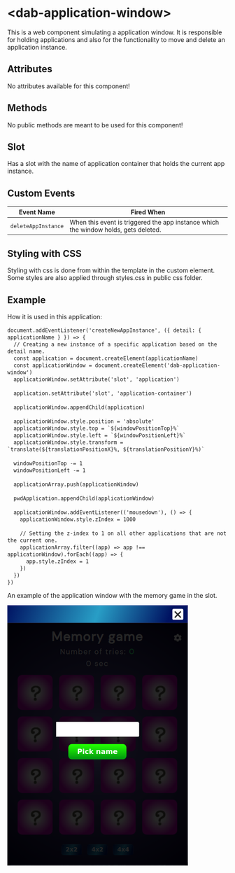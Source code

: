 # &lt;dab-application-window&gt;

This is a web component simulating a application window. It is responsible for holding applications and also for the functionality to move and delete an application instance.

## Attributes

No attributes available for this component!

## Methods

No public methods are meant to be used for this component!

## Slot

Has a slot with the name of application container that holds the current app instance.

## Custom Events

| Event Name          |  Fired When                                                                         |
| ------------------- | ----------------------------------------------------------------------------------- |
| `deleteAppInstance` | When this event is triggered the app instance which the window holds, gets deleted. |

## Styling with CSS

Styling with css is done from within the template in the custom element. Some styles are also applied through styles.css in public css folder.

## Example

How it is used in this application:

```
document.addEventListener('createNewAppInstance', ({ detail: { applicationName } }) => {
  // Creating a new instance of a specific application based on the detail name.
  const application = document.createElement(applicationName)
  const applicationWindow = document.createElement('dab-application-window')
  applicationWindow.setAttribute('slot', 'application')

  application.setAttribute('slot', 'application-container')

  applicationWindow.appendChild(application)

  applicationWindow.style.position = 'absolute'
  applicationWindow.style.top = `${windowPositionTop}%`
  applicationWindow.style.left = `${windowPositionLeft}%`
  applicationWindow.style.transform = `translate(${translationPositionX}%, ${translationPositionY}%)`

  windowPositionTop -= 1
  windowPositionLeft -= 1

  applicationArray.push(applicationWindow)

  pwdApplication.appendChild(applicationWindow)

  applicationWindow.addEventListener(('mousedown'), () => {
    applicationWindow.style.zIndex = 1000

    // Setting the z-index to 1 on all other applications that are not the current one.
    applicationArray.filter((app) => app !== applicationWindow).forEach((app) => {
      app.style.zIndex = 1
    })
  })
})
```

An example of the application window with the memory game in the slot.

![What the component looks like](./assets/ApplicationWindow.png)
